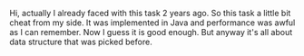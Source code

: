 Hi, actually I already faced with this task 2 years ago. 
So this task a little bit cheat from my side. 
It was implemented in Java and performance was awful as I can remember. 
Now I guess it is good enough. 
But anyway it's all about data structure that was picked before.
